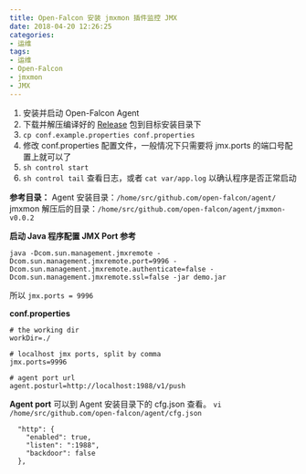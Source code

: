 ```yaml
---
title: Open-Falcon 安装 jmxmon 插件监控 JMX
date: 2018-04-20 12:26:25
categories:
- 运维
tags:
- 运维
- Open-Falcon
- jmxmon
- JMX
---
```

1. 安装并启动 Open-Falcon Agent
2. 下载并解压编译好的 [Release](https://github.com/toomanyopenfiles/jmxmon/releases/latest) 包到目标安装目录下
3. `cp conf.example.properties conf.properties`
4. 修改 conf.properties 配置文件，一般情况下只需要将 jmx.ports 的端口号配置上就可以了
5. `sh control start`
6. `sh control tail` 查看日志，或者 `cat var/app.log` 以确认程序是否正常启动

**参考目录：**
Agent 安装目录：`/home/src/github.com/open-falcon/agent/`
jmxmon 解压后的目录：`/home/src/github.com/open-falcon/agent/jmxmon-v0.0.2`

**启动 Java 程序配置 JMX Port 参考**
```shell
java -Dcom.sun.management.jmxremote -Dcom.sun.management.jmxremote.port=9996 -Dcom.sun.management.jmxremote.authenticate=false -Dcom.sun.management.jmxremote.ssl=false -jar demo.jar
```
所以 `jmx.ports = 9996`

**conf.properties**
```shell
# the working dir
workDir=./

# localhost jmx ports, split by comma
jmx.ports=9996

# agent port url
agent.posturl=http://localhost:1988/v1/push
```

**Agent port**
可以到 Agent 安装目录下的 cfg.json 查看。
`vi /home/src/github.com/open-falcon/agent/cfg.json`
```shell
  "http": {
    "enabled": true,
    "listen": ":1988",
    "backdoor": false
  },
```